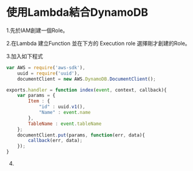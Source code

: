 # 使用Lambda結合DynamoDB

1.先於IAM創建一個Role。

2.在Lambda 建立Function 並在下方的 Execution role 選擇剛才創建的Role。

3.加入如下程式

```js
var AWS = require('aws-sdk'),
    uuid = require('uuid'),
    documentClient = new AWS.DynamoDB.DocumentClient(); 

exports.handler = function index(event, context, callback){
    var params = {
        Item : {
            "id" : uuid.v1(),
            "Name" : event.name
        },
        TableName : event.tableName
    };
    documentClient.put(params, function(err, data){
        callback(err, data);
    });
}
```

4.

